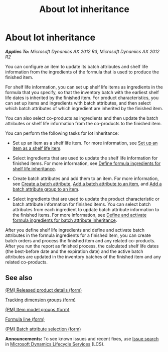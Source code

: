﻿---
title: About lot inheritance
TOCTitle: About lot inheritance
ms:assetid: 638df47d-a194-40c1-9aba-d91274b3a5aa
ms:mtpsurl: https://technet.microsoft.com/en-us/library/JJ838738(v=AX.60)
ms:contentKeyID: 50120621
ms.date: 04/18/2014
mtps_version: v=AX.60
---

# About lot inheritance 


_**Applies To:** Microsoft Dynamics AX 2012 R3, Microsoft Dynamics AX 2012 R2_

You can configure an item to update its batch attributes and shelf life information from the ingredients of the formula that is used to produce the finished item.

For shelf life information, you can set up shelf life items as ingredients in the formula that you specify, so that the inventory batch with the earliest shelf life dates is inherited by the finished item. For product characteristics, you can set up items and ingredients with batch attributes, and then select which batch attributes of which ingredient are inherited by the finished item.

You can also select co-products as ingredients and then update the batch attributes or shelf life information from the co-products to the finished item.

You can perform the following tasks for lot inheritance:

  - Set up an item as a shelf life item. For more information, see [Set up an item as a shelf life item](set-up-an-item-as-a-shelf-life-item.md).

  - Select ingredients that are used to update the shelf life information for finished items. For more information, see [Define formula ingredients for shelf life inheritance](define-formula-ingredients-for-shelf-life-inheritance.md).

  - Create batch attributes and add them to an item. For more information, see [Create a batch attribute](create-a-batch-attribute.md), [Add a batch attribute to an item](add-a-batch-attribute-to-an-item.md), and [Add a batch attribute group to an item](add-a-batch-attribute-group-to-an-item.md).

  - Select ingredients that are used to update the product characteristic or batch attribute information for finished items. You can select batch attributes from each ingredient to update batch attribute information to the finished items. For more information, see [Define and activate formula ingredients for batch attribute inheritance](define-and-activate-formula-ingredients-for-batch-attribute-inheritance.md).

After you define shelf life ingredients and define and activate batch attributes in the formula ingredients for a finished item, you can create batch orders and process the finished item and any related co-products. After you run the report as finished process, the calculated shelf life dates (the best-before date and the expiration date) and the active batch attributes are updated in the inventory batches of the finished item and any related co-products.

## See also

[(PM) Released product details (form)](https://technet.microsoft.com/en-us/library/hh352306\(v=ax.60\))

[Tracking dimension groups (form)](https://technet.microsoft.com/en-us/library/hh209465\(v=ax.60\))

[(PM) Item model groups (form)](https://technet.microsoft.com/en-us/library/hh328695\(v=ax.60\))

[Formula line (form)](https://technet.microsoft.com/en-us/library/hh352331\(v=ax.60\))

[(PM) Batch attribute selection (form)](https://technet.microsoft.com/en-us/library/jj838761\(v=ax.60\))

  
**Announcements:** To see known issues and recent fixes, use [Issue search](http://go.microsoft.com/fwlink/?linkid=389258) in [Microsoft Dynamics Lifecycle Services](http://go.microsoft.com/fwlink/?linkid=306505) (LCS).

